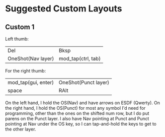 # Suggested Custom Layouts

## Custom 1

Left thumb:

|||
|-----|----|
|Del|Bksp|
|OneShot(Nav layer)|mod_tap(ctrl, tab)|

For the right thumb:

|||
|-----|----|
|mod_tap(gui, enter)| OneShot(Punct layer)|
|space|RAlt|

On the left hand, I hold the OS(Nav) and have arrows on ESDF (Qwerty). On the right hand, I hold the OS(Punct) for most any symbol I'd need for programming, 
other than the ones on the shifted num row, but I do put parens on the Punct layer. I also have Nav pointing at Punct and Punct pointing at Nav under the OS key,
so I can tap-and-hold the keys to get to the other layer.
